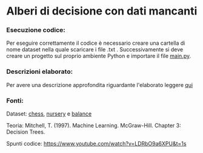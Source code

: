 # Alberi di decisione con dati mancanti


### Esecuzione codice:
Per eseguire correttamente il codice è necessario creare una cartella di nome dataset nella quale scaricare i file .txt .
Successivamente si deve creare un progetto sul proprio ambiente Python e importare il file [main.py](main.py).


### Descrizioni elaborato:
Per avere una descrizione approfondita riguardante l'elaborato leggere [qui](Relazione_AI.pdf)


### Fonti:
Dataset: [chess](https://archive.ics.uci.edu/ml/datasets/Chess+(King-Rook+vs.+King-Pawn)), [nursery](https://archive.ics.uci.edu/ml/datasets/nursery) e [balance](http://archive.ics.uci.edu/ml/datasets/balance+scale)

Teoria: Mitchell, T. (1997). Machine Learning. McGraw-Hill. Chapter 3: Decision Trees. 

Spunti codice: https://www.youtube.com/watch?v=LDRbO9a6XPU&t=1s










